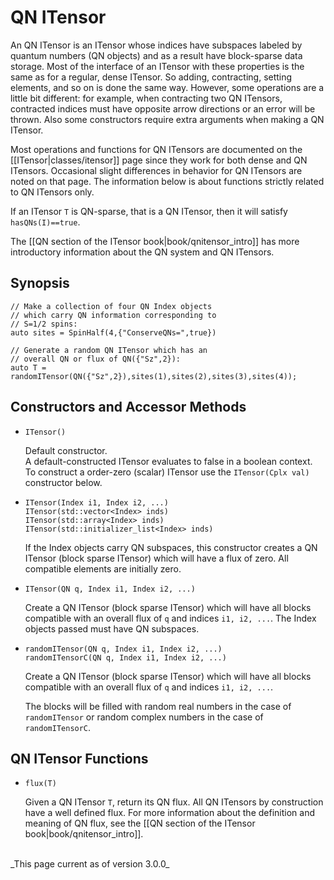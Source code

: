 # QN ITensor #


An QN ITensor is an ITensor whose indices have subspaces labeled by quantum numbers
(QN objects) and as a result have block-sparse data storage. Most of
the interface of an ITensor with these properties is the same as for a regular,
dense ITensor. So adding, contracting, setting elements, and so on is done the
same way. However, some operations are a little bit different: for example, 
when contracting two QN ITensors, contracted indices must have opposite arrow
directions or an error will be thrown. Also some constructors require extra
arguments when making a QN ITensor.

Most operations and functions for QN ITensors are documented on the [[ITensor|classes/itensor]]
page since they work for both dense and QN ITensors. Occasional slight differences in behavior for
QN ITensors are noted on that page. The information below is about functions strictly
related to QN ITensors only.

If an ITensor `T` is QN-sparse, that is a QN ITensor, then it will satisfy `hasQNs(I)==true`.

The [[QN section of the ITensor book|book/qnitensor_intro]] has more introductory information
about the QN system and QN ITensors.

## Synopsis ##

    // Make a collection of four QN Index objects 
    // which carry QN information corresponding to
    // S=1/2 spins:
    auto sites = SpinHalf(4,{"ConserveQNs=",true})

    // Generate a random QN ITensor which has an
    // overall QN or flux of QN({"Sz",2}):
    auto T = randomITensor(QN({"Sz",2}),sites(1),sites(2),sites(3),sites(4));

## Constructors and Accessor Methods

* `ITensor()` 

   Default constructor. <br/>
   A default-constructed ITensor evaluates to false in a boolean context. <br/>
   To construct a order-zero (scalar) ITensor use the `ITensor(Cplx val)` constructor below.

* `ITensor(Index i1, Index i2, ...)` <br/>
  `ITensor(std::vector<Index> inds)`<br/>
  `ITensor(std::array<Index> inds)`<br/>
  `ITensor(std::initializer_list<Index> inds)`

   If the Index objects carry QN subspaces, this constructor creates a QN ITensor
   (block sparse ITensor) which will have a flux of zero.
   All compatible elements are initially zero.

* `ITensor(QN q, Index i1, Index i2, ...)` <br/>

   Create a QN ITensor (block sparse ITensor) which will have all blocks 
   compatible with an overall flux of `q` and indices `i1, i2, ...`. The 
   Index objects passed must have QN subspaces. 


* `randomITensor(QN q, Index i1, Index i2, ...)` <br/>
  `randomITensorC(QN q, Index i1, Index i2, ...)` <br/>

   Create a QN ITensor (block sparse ITensor) which will have all blocks 
   compatible with an overall flux of `q` and indices `i1, i2, ...`. 

   The blocks will be filled with random real numbers in the case of
   `randomITensor` or random complex numbers in the case of `randomITensorC`.


## QN ITensor Functions

* `flux(T)`

  Given a QN ITensor `T`, return its QN flux. All QN ITensors by construction have
  a well defined flux. For more information about the definition and meaning of
  QN flux, see the [[QN section of the ITensor book|book/qnitensor_intro]].

<br/>
_This page current as of version 3.0.0_
